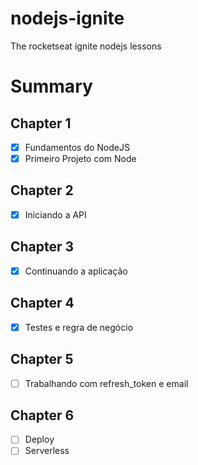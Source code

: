 # nodejs-ignite
The rocketseat ignite nodejs lessons

# Summary

## Chapter 1

- [x] Fundamentos do NodeJS
- [x] Primeiro Projeto com Node

## Chapter 2

- [x] Iniciando a API

## Chapter 3

- [x] Continuando a aplicação

## Chapter 4 

- [x] Testes e regra de negócio

## Chapter 5

- [ ] Trabalhando com refresh_token e email

## Chapter 6

- [ ] Deploy
- [ ] Serverless
